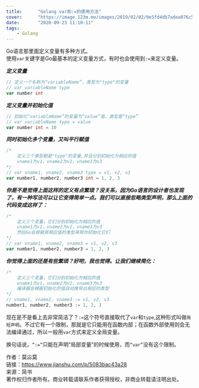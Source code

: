```yaml
---
title:      "Golang var和:=的使用方法"
cover:      "https://image.123m.me/images/2019/02/02/0e5fd4db7adea076c59af9ec79c5801e.png"
date:       "2020-09-23 11:10:11"
tags:
    - Golang
---
```


Go语言那里面定义变量有多种方式。  
使用`var`关键字是Go最基本的定义变量方式，有时也会使用到`:=`来定义变量。  

***定义变量***
```go
// 定义一个名称为“variableName”，类型为"type"的变量
// var variableName type
var number int
```

***定义变量并初始化值***

```go
// 初始化“variableName”的变量为“value”值，类型是“type”
// var variableName type = value
var number int = 10
```

***同时初始化多个变量，又叫平行赋值***

```go
/*
    定义三个类型都是"type"的变量,并且分别初始化为相应的值
    vname1为v1，vname2为v2，vname3为v3
*/
// var vname1, vname2, vname3 type = v1, v2, v3
var number1, number2, number3 int = 1, 2, 3
```

***你是不是觉得上面这样的定义有点繁琐？没关系，因为Go语言的设计者也发现了，有一种写法可以让它变得简单一点。我们可以直接忽略类型声明，那么上面的代码变成这样了：***

```go
/*
    定义三个变量，它们分别初始化为相应的值
    vname1为v1，vname2为v2，vname3为v3
    然后Go会根据其相应值的类型来帮你初始化它们
*/
// var vname1, vname2, vname3 = v1, v2, v3
var number1, number2, number3 = 1, 2, 3
```

***你觉得上面的还是有些繁琐？好吧，我也觉得。让我们继续简化：***

```go
/*
    定义三个变量，它们分别初始化为相应的值
    vname1为v1，vname2为v2，vname3为v3
    编译器会根据初始化的值自动推导出相应的类型
*/
// vname1, vname2, vname3 := v1, v2, v3
number1, number2, number3 := 1, 2, 3
```

现在是不是看上去非常简洁了？`:=`这个符号直接取代了`var`和`type`,这种形式叫做`简短声明`。不过它有一个限制，那就是它只能用在函数内部；在函数外部使用则会无法编译通过，所以一般用`var`方式来定义全局变量。

换句话说，`“:=”`只能在声明“局部变量”的时候使用，而`“var”`没有这个限制。

作者：莫尛莫  
链接：https://www.jianshu.com/p/5083bac43a28  
来源：简书  
著作权归作者所有。商业转载请联系作者获得授权，非商业转载请注明出处。